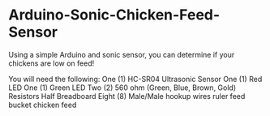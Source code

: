 # Arduino-Sonic-Chicken-Feed-Sensor
Using a simple Arduino and sonic sensor, you can determine if your chickens are low on feed!

You will need the following:
One (1) HC-SR04 Ultrasonic Sensor
One (1) Red LED
One (1) Green LED
Two (2) 560 ohm (Green, Blue, Brown, Gold) Resistors
Half Breadboard
Eight (8) Male/Male hookup wires
ruler
feed bucket
chicken feed
